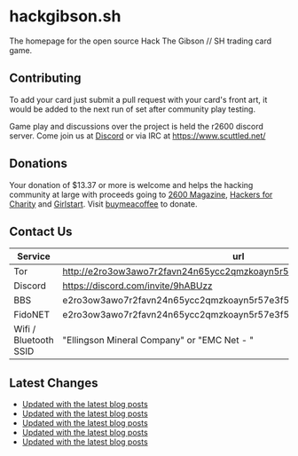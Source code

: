 # hackgibson.sh
The homepage for the open source Hack The Gibson // SH trading card game.


## Contributing

To add your card just submit a pull request with your card's front art, it would be added to the next run of set after community play testing.

Game play and discussions over the project is held the r2600 discord server. Come join us at [Discord](https://discord.com/invite/9hABUzz) or via IRC at https://www.scuttled.net/


## Donations

Your donation of $13.37 or more is welcome and helps the hacking community at large with proceeds going to [2600 Magazine](https://2600.com/), [Hackers for Charity](https://hackersforcharity.org) and [Girlstart](https://girlstart.org).  Visit [buymeacoffee](https://www.buymeacoffee.com/hackgibson.sh) to donate.


## Contact Us

Service | url
-|-
Tor | http://e2ro3ow3awo7r2favn24n65ycc2qmzkoayn5r57e3f56nvjwdcgg32ad.onion
Discord | https://discord.com/invite/9hABUzz
BBS | e2ro3ow3awo7r2favn24n65ycc2qmzkoayn5r57e3f56nvjwdcgg32ad.onion:23
FidoNET | e2ro3ow3awo7r2favn24n65ycc2qmzkoayn5r57e3f56nvjwdcgg32ad.onion:24554
Wifi / Bluetooth SSID | "Ellingson Mineral Company" or "EMC Net - <fidonet address>"

## Latest Changes
<!-- BLOG-POST-LIST:START -->
- [Updated with the latest blog posts](https://github.com/DFW2600/hackgibson.sh/commit/7b31357c2f0f9082409f8f975f186cd00c10b21d)
- [Updated with the latest blog posts](https://github.com/DFW2600/hackgibson.sh/commit/fff2649896f4772a44d7484b683cfacdb7dc5215)
- [Updated with the latest blog posts](https://github.com/DFW2600/hackgibson.sh/commit/d035549fb295e0c6cfc112c7b8de2729a86e5744)
- [Updated with the latest blog posts](https://github.com/DFW2600/hackgibson.sh/commit/926406227638cf9aee16f6baa5e577526efd5ca4)
- [Updated with the latest blog posts](https://github.com/DFW2600/hackgibson.sh/commit/9e9b8c82e591798c3f12f8f2c13e73be90bd9fb8)
<!-- BLOG-POST-LIST:END -->
